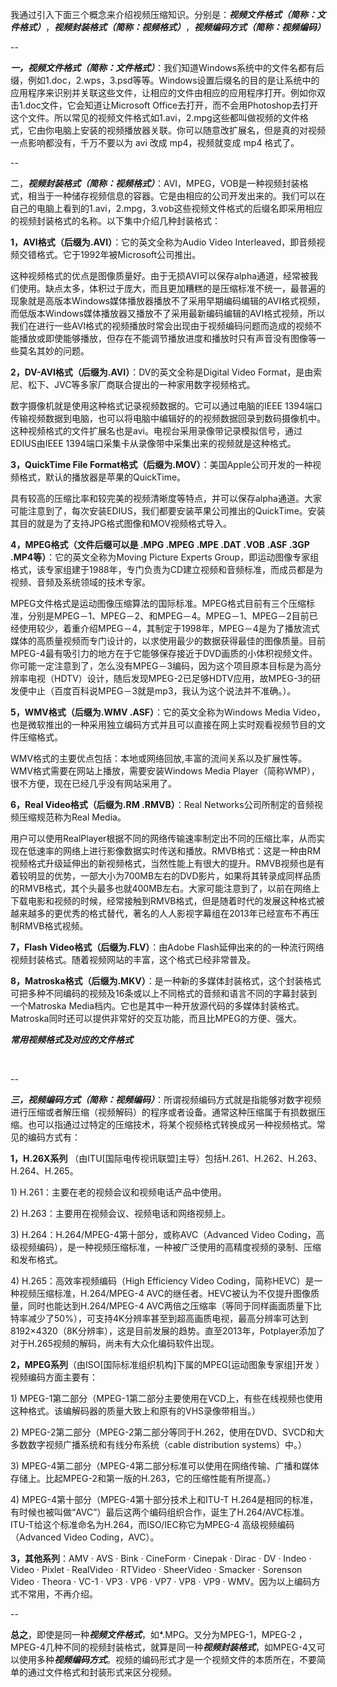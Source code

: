 <div class="RichContent-inner"><span class="RichText CopyrightRichText-richText" itemprop="text"><p>我通过引入下面三个概念来介绍视频压缩知识。分别是：<b><i>视频文件格式（简称：文件格式）</i></b>，<b><i>视频封装格式（简称：视频格式）</i></b>，<b><i>视频编码方式（简称：视频编码）</i></b> </p><p>--</p><p><b><i>一，视频文件格式（简称：文件格式）</i></b>：我们知道Windows系统中的文件名都有后缀，例如1.doc，2.wps，3.psd等等。Windows设置后缀名的目的是让系统中的应用程序来识别并关联这些文件，让相应的文件由相应的应用程序打开。例如你双击1.doc文件，它会知道让Microsoft Office去打开，而不会用Photoshop去打开这个文件。所以常见的视频文件格式如1.avi，2.mpg这些都叫做视频的文件格式，它由你电脑上安装的视频播放器关联。你可以随意改扩展名，但是真的对视频一点影响都没有，千万不要以为 avi 改成 mp4，视频就变成 mp4 格式了。</p><p>--</p><p>二，<b><i>视频封装格式（简称：视频格式）</i></b>：AVI，MPEG，VOB是一种视频封装格式，相当于一种储存视频信息的容器。它是由相应的公司开发出来的。我们可以在自己的电脑上看到的1.avi，2.mpg，3.vob这些视频文件格式的后缀名即采用相应的视频封装格式的名称。以下集中介绍几种封装格式：</p><p><b>1，AVI格式（后缀为.AVI）</b>：它的英文全称为Audio Video Interleaved，即音频视频交错格式。它于1992年被Microsoft公司推出。</p><p>这种视频格式的优点是图像质量好。由于无损AVI可以保存alpha通道，经常被我们使用。缺点太多，体积过于庞大，而且更加糟糕的是压缩标准不统一，最普遍的现象就是高版本Windows媒体播放器播放不了采用早期编码编辑的AVI格式视频，而低版本Windows媒体播放器又播放不了采用最新编码编辑的AVI格式视频，所以我们在进行一些AVI格式的视频播放时常会出现由于视频编码问题而造成的视频不能播放或即使能够播放，但存在不能调节播放进度和播放时只有声音没有图像等一些莫名其妙的问题。</p><p><b>2，DV-AVI格式（后缀为.AVI）</b>：DV的英文全称是Digital Video Format，是由索尼、松下、JVC等多家厂商联合提出的一种家用数字视频格式。</p><p>数字摄像机就是使用这种格式记录视频数据的。它可以通过电脑的IEEE 1394端口传输视频数据到电脑，也可以将电脑中编辑好的的视频数据回录到数码摄像机中。这种视频格式的文件扩展名也是avi。电视台采用录像带记录模拟信号，通过EDIUS由IEEE 1394端口采集卡从录像带中采集出来的视频就是这种格式。</p><p><b>3，QuickTime File Format格式（后缀为.MOV）</b>：美国Apple公司开发的一种视频格式，默认的播放器是苹果的QuickTime。</p><p>具有较高的压缩比率和较完美的视频清晰度等特点，并可以保存alpha通道。大家可能注意到了，每次安装EDIUS，我们都要安装苹果公司推出的QuickTime。安装其目的就是为了支持JPG格式图像和MOV视频格式导入。</p><p><b>4，MPEG格式（文件后缀可以是 .MPG .MPEG .MPE .DAT .VOB .ASF .3GP .MP4等）</b>：它的英文全称为Moving Picture Experts Group，即运动图像专家组格式，该专家组建于1988年，专门负责为CD建立视频和音频标准，而成员都是为视频、音频及系统领域的技术专家。</p><p>MPEG文件格式是运动图像压缩算法的国际标准。MPEG格式目前有三个压缩标准，分别是MPEG－1、MPEG－2、和MPEG－4。MPEG－1、MPEG－2目前已经使用较少，着重介绍MPEG－4，其制定于1998年，MPEG－4是为了播放流式媒体的高质量视频而专门设计的，以求使用最少的数据获得最佳的图像质量。目前MPEG-4最有吸引力的地方在于它能够保存接近于DVD画质的小体积视频文件。你可能一定注意到了，怎么没有MPEG－3编码，因为这个项目原本目标是为高分辨率电视（HDTV）设计，随后发现MPEG-2已足够HDTV应用，故MPEG-3的研发便中止（百度百科说MPEG－3就是mp3，我认为这个说法并不准确。）。</p><p><b>5，WMV格式（后缀为.WMV .ASF）</b>：它的英文全称为Windows Media Video，也是微软推出的一种采用独立编码方式并且可以直接在网上实时观看视频节目的文件压缩格式。</p><p>WMV格式的主要优点包括：本地或网络回放,丰富的流间关系以及扩展性等。WMV格式需要在网站上播放，需要安装Windows Media Player（简称WMP），很不方便，现在已经几乎没有网站采用了。</p><p><b>6，Real Video格式（后缀为.RM .RMVB）</b>：Real Networks公司所制定的音频视频压缩规范称为Real Media。</p><p>用户可以使用RealPlayer根据不同的网络传输速率制定出不同的压缩比率，从而实现在低速率的网络上进行影像数据实时传送和播放。RMVB格式：这是一种由RM视频格式升级延伸出的新视频格式，当然性能上有很大的提升。RMVB视频也是有着较明显的优势，一部大小为700MB左右的DVD影片，如果将其转录成同样品质的RMVB格式，其个头最多也就400MB左右。大家可能注意到了，以前在网络上下载电影和视频的时候，经常接触到RMVB格式，但是随着时代的发展这种格式被越来越多的更优秀的格式替代，著名的人人影视字幕组在2013年已经宣布不再压制RMVB格式视频。</p><p><b>7，Flash Video格式（后缀为.FLV）</b>：由Adobe Flash延伸出来的的一种流行网络视频封装格式。随着视频网站的丰富，这个格式已经非常普及。</p><p><b>8，Matroska格式（后缀为.MKV）</b>：是一种新的多媒体封装格式，这个封装格式可把多种不同编码的视频及16条或以上不同格式的音频和语言不同的字幕封装到一个Matroska Media档内。它也是其中一种开放源代码的多媒体封装格式。Matroska同时还可以提供非常好的交互功能，而且比MPEG的方便、强大。</p><p><b><i> 常用视频格式及对应的文件格式</i></b></p><figure><noscript></noscript></figure><br><p>--</p><p><i><b>三，视频编码方式（简称：视频编码）</b></i>：所谓视频编码方式就是指能够对数字视频进行压缩或者解压缩（视频解码）的程序或者设备。通常这种压缩属于有损数据压缩。也可以指通过过特定的压缩技术，将某个视频格式转换成另一种视频格式。常见的编码方式有：</p><p><b>1，H.26X系列</b> （由ITU[国际电传视讯联盟]主导）包括H.261、H.262、H.263、H.264、H.265。</p><p>1) H.261：主要在老的视频会议和视频电话产品中使用。</p><p>2) H.263：主要用在视频会议、视频电话和网络视频上。</p><p>3) H.264：H.264/MPEG-4第十部分，或称AVC（Advanced Video Coding，高级视频编码），是一种视频压缩标准，一种被广泛使用的高精度视频的录制、压缩和发布格式。</p><p>4) H.265：高效率视频编码（High Efficiency Video Coding，简称HEVC）是一种视频压缩标准，H.264/MPEG-4 AVC的继任者。HEVC被认为不仅提升图像质量，同时也能达到H.264/MPEG-4 AVC两倍之压缩率（等同于同样画面质量下比特率减少了50%），可支持4K分辨率甚至到超高画质电视，最高分辨率可达到8192×4320（8K分辨率），这是目前发展的趋势。直至2013年，Potplayer添加了对于H.265视频的解码，尚未有大众化编码软件出现。</p><p><b>2，MPEG系列</b>（由ISO[国际标准组织机构]下属的MPEG[运动图象专家组]开发 ）视频编码方面主要有：</p><p>1) MPEG-1第二部分（MPEG-1第二部分主要使用在VCD上，有些在线视频也使用这种格式。该编解码器的质量大致上和原有的VHS录像带相当。）</p><p>2) MPEG-2第二部分（MPEG-2第二部分等同于H.262，使用在DVD、SVCD和大多数数字视频广播系统和有线分布系统（cable distribution systems）中。）</p><p>3) MPEG-4第二部分（MPEG-4第二部分标准可以使用在网络传输、广播和媒体存储上。比起MPEG-2和第一版的H.263，它的压缩性能有所提高。）</p><p>4) MPEG-4第十部分（MPEG-4第十部分技术上和ITU-T H.264是相同的标准，有时候也被叫做“AVC”）最后这两个编码组织合作，诞生了H.264/AVC标准。ITU-T给这个标准命名为H.264，而ISO/IEC称它为MPEG-4 高级视频编码（Advanced Video Coding，AVC）。</p><p><b>3，其他系列</b>：AMV · AVS · Bink · CineForm · Cinepak · Dirac · DV · Indeo · Video · Pixlet · RealVideo · RTVideo · SheerVideo · Smacker · Sorenson Video · Theora · VC-1 · VP3 · VP6 · VP7 · VP8 · VP9 · WMV。因为以上编码方式不常用，不再介绍。</p><p>--</p><p><b>总之</b>，即使是同一种<b><i>视频文件格式</i></b>，如*.MPG。又分为MPEG-1，MPEG-2 ，MPEG-4几种不同的视频封装格式，就算是同一种<b><i>视频封装格式</i></b>，如MPEG-4又可以使用多种<b><i>视频编码方式</i></b>。视频的编码形式才是一个视频文件的本质所在，不要简单的通过文件格式和封装形式来区分视频。</p></span></div>
